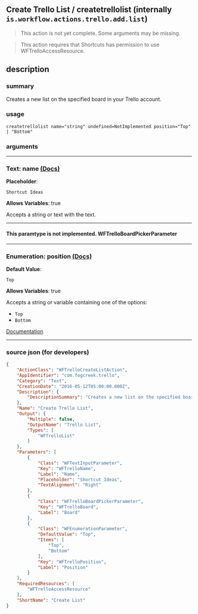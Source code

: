 
## Create Trello List / createtrellolist (internally `is.workflow.actions.trello.add.list`)

> This action is not yet complete. Some arguments may be missing.

> This action requires that Shortcuts has permission to use WFTrelloAccessResource.


## description

### summary

Creates a new list on the specified board in your Trello account.


### usage
```
createtrellolist name="string" undefined=NotImplemented position="Top" | "Bottom"
```

### arguments

---

### Text: name [(Docs)](https://pfgithub.github.io/shortcutslang/gettingstarted#text-field)
**Placeholder**:
```
Shortcut Ideas
```
**Allows Variables**: true



Accepts a string 
or text
with the text.

---

#### This paramtype is not implemented. WFTrelloBoardPickerParameter

---

### Enumeration: position [(Docs)](https://pfgithub.github.io/shortcutslang/gettingstarted#enum-select-field)
**Default Value**:
```
Top
```
**Allows Variables**: true



Accepts a string 
or variable
containing one of the options:

- `Top`
- `Bottom`

[Documentation](https://pfgithub.github.io/shortcutslang/gettingstarted#enum-select-field)

---

### source json (for developers)

```json
{
	"ActionClass": "WFTrelloCreateListAction",
	"AppIdentifier": "com.fogcreek.trello",
	"Category": "Text",
	"CreationDate": "2016-05-12T05:00:00.000Z",
	"Description": {
		"DescriptionSummary": "Creates a new list on the specified board in your Trello account."
	},
	"Name": "Create Trello List",
	"Output": {
		"Multiple": false,
		"OutputName": "Trello List",
		"Types": [
			"WFTrelloList"
		]
	},
	"Parameters": [
		{
			"Class": "WFTextInputParameter",
			"Key": "WFTrelloName",
			"Label": "Name",
			"Placeholder": "Shortcut Ideas",
			"TextAlignment": "Right"
		},
		{
			"Class": "WFTrelloBoardPickerParameter",
			"Key": "WFTrelloBoard",
			"Label": "Board"
		},
		{
			"Class": "WFEnumerationParameter",
			"DefaultValue": "Top",
			"Items": [
				"Top",
				"Bottom"
			],
			"Key": "WFTrelloPosition",
			"Label": "Position"
		}
	],
	"RequiredResources": [
		"WFTrelloAccessResource"
	],
	"ShortName": "Create List"
}
```
